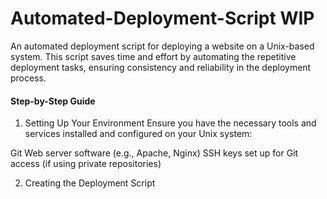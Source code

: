 # Automated-Deployment-Script WIP

An automated deployment script for deploying a website on a Unix-based system. This script saves time and effort by automating the repetitive deployment tasks, ensuring consistency and reliability in the deployment process.


#### Step-by-Step Guide
1. Setting Up Your Environment
Ensure you have the necessary tools and services installed and configured on your Unix system:

Git
Web server software (e.g., Apache, Nginx)
SSH keys set up for Git access (if using private repositories)


2. Creating the Deployment Script
